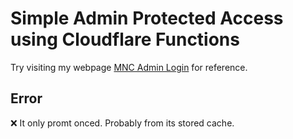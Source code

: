 # Simple Admin Protected Access using Cloudflare Functions

Try visiting my webpage <a href="https://www.mncostatus.com">MNC Admin Login</a> for reference. 

## Error
❌️ It only promt onced. Probably from its stored cache.
